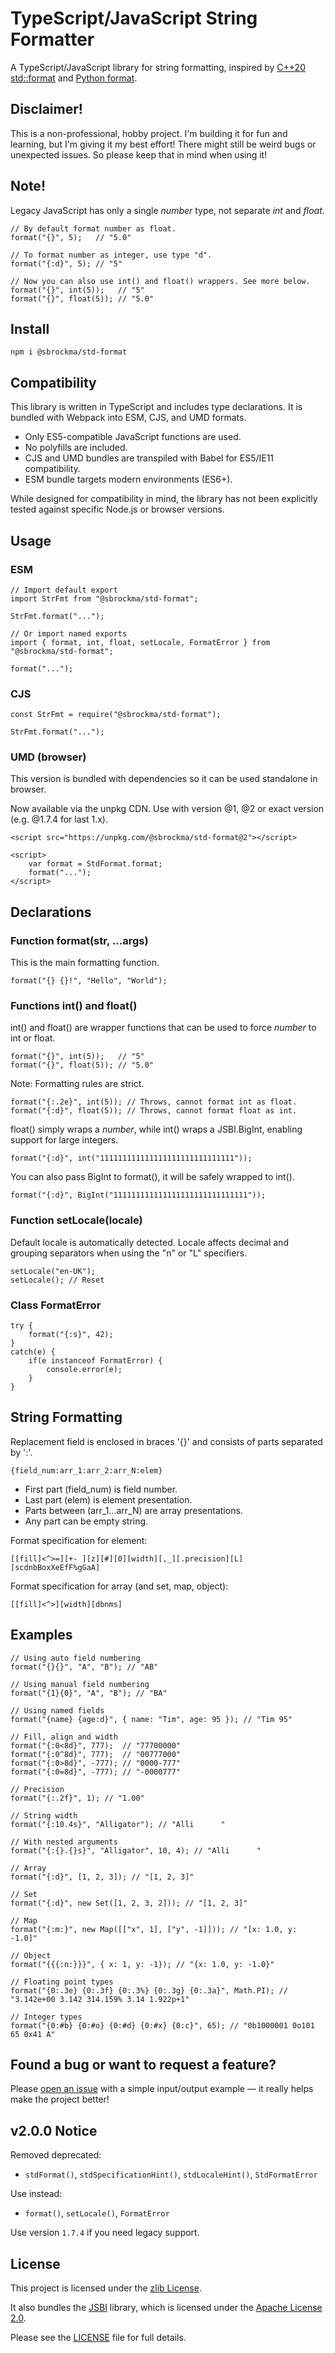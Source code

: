 # TypeScript/JavaScript String Formatter

A TypeScript/JavaScript library for string formatting, inspired by
[C++20 std::format](https://en.cppreference.com/w/cpp/utility/format/spec) and
[Python format](https://docs.python.org/3/library/string.html#formatspec).

## Disclaimer!

This is a non-professional, hobby project. 
I'm building it for fun and learning, but I'm giving it my best effort! 
There might still be weird bugs or unexpected issues.
So please keep that in mind when using it!

## Note!

Legacy JavaScript has only a single *number* type, not separate *int* and *float*.

    // By default format number as float.
    format("{}", 5);   // "5.0"

    // To format number as integer, use type "d".
    format("{:d}", 5); // "5"

    // Now you can also use int() and float() wrappers. See more below.
    format("{}", int(5));   // "5"
    format("{}", float(5)); // "5.0"

## Install

    npm i @sbrockma/std-format

## Compatibility

This library is written in TypeScript and includes type declarations.
It is bundled with Webpack into ESM, CJS, and UMD formats.

* Only ES5-compatible JavaScript functions are used.
* No polyfills are included.
* CJS and UMD bundles are transpiled with Babel for ES5/IE11 compatibility.
* ESM bundle targets modern environments (ES6+).

While designed for compatibility in mind, the library has not been explicitly
tested against specific Node.js or browser versions.

## Usage

### ESM
    // Import default export
    import StrFmt from "@sbrockma/std-format";

    StrFmt.format("...");

    // Or import named exports
    import { format, int, float, setLocale, FormatError } from "@sbrockma/std-format";

    format("...");

### CJS
    const StrFmt = require("@sbrockma/std-format");
    
    StrFmt.format("...");

### UMD (browser)
This version is bundled with dependencies so it can be used standalone in browser.

Now available via the unpkg CDN. Use with version @1, @2 or exact version (e.g. @1.7.4 for last 1.x).

    <script src="https://unpkg.com/@sbrockma/std-format@2"></script>
    
    <script>
        var format = StdFormat.format;
        format("...");
    </script>

## Declarations

### Function format(str, ...args)

This is the main formatting function.

    format("{} {}!", "Hello", "World");

### Functions int() and float()

int() and float() are wrapper functions that can be used to force *number* to int or float.

    format("{}", int(5));   // "5"
    format("{}", float(5)); // "5.0"

Note: Formatting rules are strict.

    format("{:.2e}", int(5)); // Throws, cannot format int as float.
    format("{:d}", float(5)); // Throws, cannot format float as int.

float() simply wraps a *number*, while int() wraps a JSBI.BigInt, enabling support for large integers.

    format("{:d}", int("111111111111111111111111111111"));

You can also pass BigInt to format(), it will be safely wrapped to int().

    format("{:d}", BigInt("111111111111111111111111111111"));


### Function setLocale(locale)

Default locale is automatically detected.
Locale affects decimal and grouping separators when using the "n" or "L" specifiers.

    setLocale("en-UK");
    setLocale(); // Reset

### Class FormatError

    try {
        format("{:s}", 42);
    } 
    catch(e) {
        if(e instanceof FormatError) {
            console.error(e);
        }
    }

## String Formatting

Replacement field is enclosed in braces '{}' and consists of parts separated by ':'.

    {field_num:arr_1:arr_2:arr_N:elem}

- First part (field_num) is field number.
- Last part (elem) is element presentation.
- Parts between (arr_1...arr_N) are array presentations.
- Any part can be empty string.

Format specification for element:

    [[fill]<^>=][+- ][z][#][0][width][,_][.precision][L][scdnbBoxXeEfF%gGaA]

Format specification for array (and set, map, object):

    [[fill]<^>][width][dbnms]

## Examples

    // Using auto field numbering
    format("{}{}", "A", "B"); // "AB"
    
    // Using manual field numbering
    format("{1}{0}", "A", "B"); // "BA"

    // Using named fields
    format("{name} {age:d}", { name: "Tim", age: 95 }); // "Tim 95"

    // Fill, align and width
    format("{:0<8d}", 777);  // "77700000"
    format("{:0^8d}", 777);  // "00777000"
    format("{:0>8d}", -777); // "0000-777"
    format("{:0=8d}", -777); // "-0000777"

    // Precision
    format("{:.2f}", 1); // "1.00"

    // String width
    format("{:10.4s}", "Alligator"); // "Alli      "

    // With nested arguments
    format("{:{}.{}s}", "Alligator", 10, 4); // "Alli      "

    // Array
    format("{:d}", [1, 2, 3]); // "[1, 2, 3]"

    // Set
    format("{:d}", new Set([1, 2, 3, 2])); // "[1, 2, 3]"

    // Map
    format("{:m:}", new Map([["x", 1], ["y", -1]])); // "[x: 1.0, y: -1.0]"

    // Object
    format("{{{:n:}}}", { x: 1, y: -1}); // "{x: 1.0, y: -1.0}"

    // Floating point types
    format("{0:.3e} {0:.3f} {0:.3%} {0:.3g} {0:.3a}", Math.PI); // "3.142e+00 3.142 314.159% 3.14 1.922p+1"

    // Integer types
    format("{0:#b} {0:#o} {0:#d} {0:#x} {0:c}", 65); // "0b1000001 0o101 65 0x41 A"

## Found a bug or want to request a feature?

Please [open an issue](https://github.com/sbrockma/ts-string-formatter/issues) with a simple
input/output example — it really helps make the project better!

## v2.0.0 Notice

Removed deprecated:
- `stdFormat()`, `stdSpecificationHint()`, `stdLocaleHint()`, `StdFormatError`

Use instead:
- `format()`, `setLocale()`, `FormatError`

Use version `1.7.4` if you need legacy support.

## License

This project is licensed under the [zlib License](./LICENSE).

It also bundles the [JSBI](https://github.com/GoogleChromeLabs/jsbi) library,
which is licensed under the [Apache License 2.0](https://www.apache.org/licenses/LICENSE-2.0).

Please see the [LICENSE](./LICENSE) file for full details.
